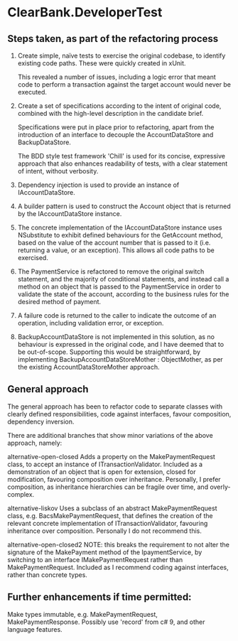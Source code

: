 # ClearBank.DeveloperTest

## Steps taken, as part of the refactoring process

1. Create simple, naïve tests to exercise the original codebase, to identify existing code paths. These were quickly created in xUnit.

   This revealed a number of issues, including a logic error that meant code to perform a transaction against the target account would never be executed.

2. Create a set of specifications according to the intent of original code, combined with the high-level description in the candidate brief. 

   Specifications were put in place prior to refactoring, apart from the introduction of an interface to decouple the AccountDataStore and BackupDataStore.

   The BDD style test framework 'Chill' is used for its concise, expressive approach that also enhances readability of tests, with a clear statement of intent, without verbosity.

3. Dependency injection is used to provide an instance of IAccountDataStore.

4. A builder pattern is used to construct the Account object that is returned by the IAccountDataStore instance.

5. The concrete implementation of the IAccountDataStore instance uses NSubstitute to exhibit defined behaviours for the GetAccount method, based on the value of the account number that is passed to it (i.e. returning a value, or an exception). This allows all code paths to be exercised.

6. The PaymentService is refactored to remove the original switch statement, and the majority of conditional statements, and instead call a method on an object that is passed to the PaymentService in order to validate the state of the account, according to the business rules for the desired method of payment.

7. A failure code is returned to the caller to indicate the outcome of an operation, including validation error, or exception.

8. BackupAccountDataStore is not implemented in this solution, as no behaviour is expressed in the original code, and I have deemed that to be out-of-scope. Supporting this would be straightforward, by implementing BackupAccountDataStoreMother : ObjectMother<IAccountDataStore>, as per the existing AccountDataStoreMother approach.

## General approach

The general approach has been to refactor code to separate classes with clearly defined responsibilities, code against interfaces, favour composition, dependency inversion.

There are additional branches that show minor variations of the above approach, namely:

alternative-open-closed
Adds a property on the MakePaymentRequest class, to accept an instance of ITransactionValidator. Included as a demonstration of an object that is open for extension, closed for modification, favouring composition over inheritance. Personally, I prefer composition, as inheritance hierarchies can be fragile over time, and overly-complex.

alternative-liskov
Uses a subclass of an abstract MakePaymentRequest class, e.g. BacsMakePaymentRequest, that defines the creation of the relevant concrete implementation of ITransactionValidator, favouring inheritance over composition. Personally I do not recommend this.

alternative-open-closed2
NOTE: this breaks the requirement to not alter the signature of the MakePayment method of the IpaymentService, by switching to an interface IMakePaymentRequest rather than MakePaymentRequest. Included as I recommend coding against interfaces, rather than concrete types.


## Further enhancements if time permitted:

Make types immutable, e.g. MakePaymentRequest, MakePaymentResponse. 
Possibly use 'record' from c# 9, and other language features.
